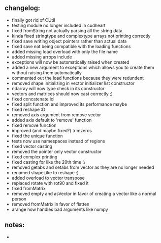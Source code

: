 ## changelog:

- finally got rid of CUtil
- testing module no longer included in cudheart
- fixed fromString not actually parsing all the string data
- kinda fixed stringtype and complextype arrays not printing correctly
- fixed save writing object pointers rather than actual data
- fixed save not being compatible with the loading functions
- added missing load overload with only the file name
- added missing arrops include
- exceptions will now be automatically raised when created
- added a new argument to exceptions which allows you to create them without raising them automatically
- commented out the load functions because they were redundent
- removed shape initializing in vector initializer list constructor
- ndarray will now type check in its constructor
- vectors and matrices should now cast correctly ;)
- fixed concatenate lol
- fixed split function and improved its performance maybe
- fixed reshape :D
- removed axis argument from remove vector
- added axis default to 'remove' function
- fixed remove function
- improved (and maybe fixed?) trimzeros
- fixed the unique function
- tests now use namespaces instead of regions
- fixed vector casting
- removed the pointer only vector constructor
- fixed complex printing
- fixed casting for like the 20th time :\
- removed getabs and setabs from vector as they are no longer needed
- renamed shapeLike to reshape :)
- added overload to vector transpose
- replaced rotate with rot90 and fixed it
- fixed fromMatrix
- removed empty and asVector in favor of creating a vector like a normal person
- removed fromMatrix in favor of flatten
- arange now handles bad arguments like numpy

## notes:
- 